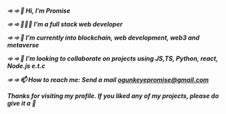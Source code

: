 <b><i>

➾ ➾ 👋 Hi, I’m Promise 

➾ ➾ 👨🏽‍💻 I’m a full stack web developer 

➾ ➾ 🌱 I’m currently into blockchain, web development, web3 and metaverse

➾ ➾ 💞️ I’m looking to collaborate on projects using JS,TS, Python, react, Node.js e.t.c

➾ ➾ 📫 How to reach me: Send a mail ogunkeyepromise@gmail.com

Thanks for visiting my profile. If you liked any of my projects, please do give it a 🌟
</b></i>
